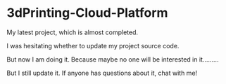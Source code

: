 # 3dPrinting-Cloud-Platform

My latest project, which is almost completed.

I was hesitating whether to update my project source code.

But now I am doing it. Because maybe no one will be interested in it.........

But I still update it. If anyone has questions about it, chat with me!
